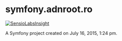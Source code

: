 symfony.adnroot.ro
==================

[![SensioLabsInsight](https://insight.sensiolabs.com/projects/facc589f-afde-4954-a52a-538aaccb14cd/mini.png)](https://insight.sensiolabs.com/projects/facc589f-afde-4954-a52a-538aaccb14cd)

A Symfony project created on July 16, 2015, 1:24 pm.

